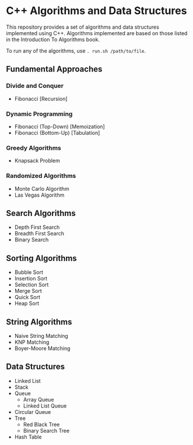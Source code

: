 # C++ Algorithms and Data Structures

This repository provides a set of algorithms and data structures implemented using C++. Algorithms implemented are based on those listed in the Introduction To Algorithms book.

To run any of the algorithms, use `. run.sh /path/to/file`.

## Fundamental Approaches

### Divide and Conquer

* Fibonacci [Recursion]

### Dynamic Programming

* Fibonacci (Top-Down) [Memoization]
* Fibonacci (Bottom-Up) [Tabulation]

### Greedy Algorithms

* Knapsack Problem

### Randomized Algorithms

* Monte Carlo Algorithm
* Las Vegas Algorithm

## Search Algorithms

* Depth First Search
* Breadth First Search
* Binary Search

## Sorting Algorithms

* Bubble Sort
* Insertion Sort
* Selection Sort
* Merge Sort
* Quick Sort
* Heap Sort

## String Algorithms

* Naive String Matching
* KNP Matching
* Boyer-Moore Matching

## Data Structures

* Linked List
* Stack
* Queue
  * Array Queue
  * Linked List Queue
* Circular Queue
* Tree
  * Red Black Tree
  * Binary Search Tree
* Hash Table
